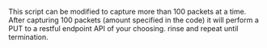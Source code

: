This script can be modified to capture more than 100 packets at a time. 
After capturing 100 packets (amount specified in the code) it will perform a PUT to a restful endpoint API of your choosing.
rinse and repeat until termination.  
